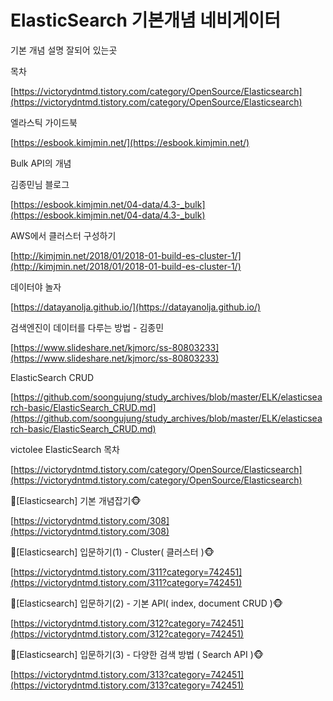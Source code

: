 # ElasticSearch 기본개념 네비게이터

기본 개념 설명 잘되어 있는곳  

목차  

[https://victorydntmd.tistory.com/category/OpenSource/Elasticsearch](https://victorydntmd.tistory.com/category/OpenSource/Elasticsearch)

엘라스틱 가이드북  

[https://esbook.kimjmin.net/](https://esbook.kimjmin.net/)

  

Bulk API의 개념  

김종민님 블로그  

[https://esbook.kimjmin.net/04-data/4.3-_bulk](https://esbook.kimjmin.net/04-data/4.3-_bulk)  

  

AWS에서 클러스터 구성하기  

[http://kimjmin.net/2018/01/2018-01-build-es-cluster-1/](http://kimjmin.net/2018/01/2018-01-build-es-cluster-1/)  

  

데이터야 놀자  

[https://datayanolja.github.io/](https://datayanolja.github.io/)  

  

검색엔진이 데이터를 다루는 방법 - 김종민  

[https://www.slideshare.net/kjmorc/ss-80803233](https://www.slideshare.net/kjmorc/ss-80803233)  

  

ElasticSearch CRUD  

[https://github.com/soongujung/study_archives/blob/master/ELK/elasticsearch-basic/ElasticSearch_CRUD.md](https://github.com/soongujung/study_archives/blob/master/ELK/elasticsearch-basic/ElasticSearch_CRUD.md)  



victolee ElasticSearch 목차  

[https://victorydntmd.tistory.com/category/OpenSource/Elasticsearch](https://victorydntmd.tistory.com/category/OpenSource/Elasticsearch)  

  

🙈[Elasticsearch] 기본 개념잡기🐵  

[https://victorydntmd.tistory.com/308](https://victorydntmd.tistory.com/308)

  

🙈[Elasticsearch] 입문하기(1) - Cluster( 클러스터 )🐵  

[https://victorydntmd.tistory.com/311?category=742451](https://victorydntmd.tistory.com/311?category=742451)  



🙈[Elasticsearch] 입문하기(2) - 기본 API( index, document CRUD )🐵  

[https://victorydntmd.tistory.com/312?category=742451](https://victorydntmd.tistory.com/312?category=742451)  



🙈[Elasticsearch] 입문하기(3) - 다양한 검색 방법 ( Search API )🐵

[https://victorydntmd.tistory.com/313?category=742451](https://victorydntmd.tistory.com/313?category=742451)  

  

